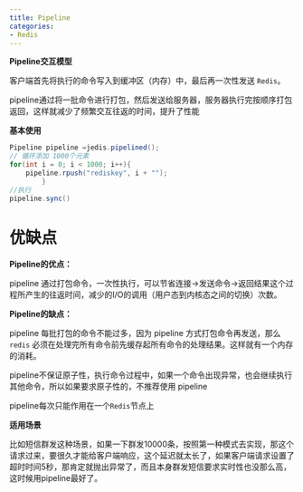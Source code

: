 ```yaml
---
title: Pipeline
categories: 
- Redis
---
```


**Pipeline交互模型**

客户端首先将执行的命令写入到缓冲区（内存）中，最后再一次性发送 `Redis`。

pipeline通过将一批命令进行打包，然后发送给服务器，服务器执行完按顺序打包返回，这样就减少了频繁交互往返的时间，提升了性能

**基本使用**

```java
Pipeline pipeline =jedis.pipelined();
// 循环添加 1000个元素
for(int i = 0; i < 1000; i++){
    pipeline.rpush("rediskey", i + "");
        }
//执行 
pipeline.sync()
```

# 优缺点

**Pipeline的优点：**

pipeline 通过打包命令，一次性执行，可以节省连接->发送命令->返回结果这个过程所产生的往返时间，减少的I/O的调用（用户态到内核态之间的切换）次数。

**Pipeline的缺点：**

pipeline 每批打包的命令不能过多，因为 pipeline 方式打包命令再发送，那么 `redis` 必须在处理完所有命令前先缓存起所有命令的处理结果。这样就有一个内存的消耗。

pipeline不保证原子性，执行命令过程中，如果一个命令出现异常，也会继续执行其他命令，所以如果要求原子性的，不推荐使用 pipeline

pipeline每次只能作用在一个`Redis`节点上

**适用场景**

比如短信群发这种场景，如果一下群发10000条，按照第一种模式去实现，那这个请求过来，要很久才能给客户端响应，这个延迟就太长了，如果客户端请求设置了超时时间5秒，那肯定就抛出异常了，而且本身群发短信要求实时性也没那么高，这时候用pipeline最好了。